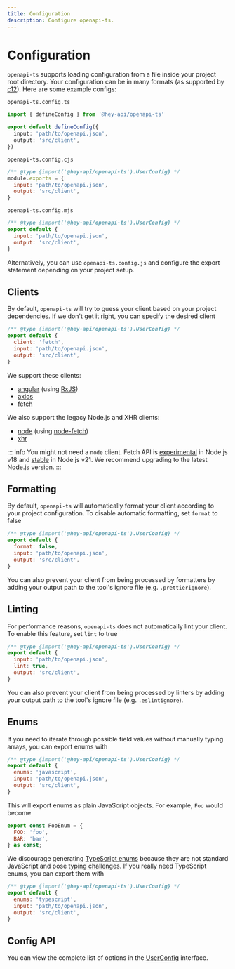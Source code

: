 ```yaml
---
title: Configuration
description: Configure openapi-ts.
---
```


# Configuration

`openapi-ts` supports loading configuration from a file inside your project root directory. Your configuration can be in many formats (as supported by [c12](https://github.com/unjs/c12)). Here are some example configs:

`openapi-ts.config.ts`

```ts
import { defineConfig } from '@hey-api/openapi-ts'

export default defineConfig({
  input: 'path/to/openapi.json',
  output: 'src/client',
})
```

`openapi-ts.config.cjs`

```js
/** @type {import('@hey-api/openapi-ts').UserConfig} */
module.exports = {
  input: 'path/to/openapi.json',
  output: 'src/client',
}
```

`openapi-ts.config.mjs`

```js
/** @type {import('@hey-api/openapi-ts').UserConfig} */
export default {
  input: 'path/to/openapi.json',
  output: 'src/client',
}
```

Alternatively, you can use `openapi-ts.config.js` and configure the export statement depending on your project setup.

## Clients

By default, `openapi-ts` will try to guess your client based on your project dependencies. If we don't get it right, you can specify the desired client

```js
/** @type {import('@hey-api/openapi-ts').UserConfig} */
export default {
  client: 'fetch',
  input: 'path/to/openapi.json',
  output: 'src/client',
}
```

We support these clients:

- [angular](https://angular.io/) (using [RxJS](https://rxjs.dev/))
- [axios](https://axios-http.com/)
- [fetch](https://developer.mozilla.org/docs/Web/API/Fetch_API)

We also support the legacy Node.js and XHR clients:

- [node](https://nodejs.org/) (using [node-fetch](https://www.npmjs.com/package/node-fetch))
- [xhr](https://developer.mozilla.org/docs/Web/API/XMLHttpRequest)

::: info
You might not need a `node` client. Fetch API is [experimental](https://nodejs.org/docs/latest-v18.x/api/globals.html#fetch) in Node.js v18 and [stable](https://nodejs.org/docs/latest-v21.x/api/globals.html#fetch) in Node.js v21. We recommend upgrading to the latest Node.js version.
:::

## Formatting

By default, `openapi-ts` will automatically format your client according to your project configuration. To disable automatic formatting, set `format` to false

```js
/** @type {import('@hey-api/openapi-ts').UserConfig} */
export default {
  format: false,
  input: 'path/to/openapi.json',
  output: 'src/client',
}
```

You can also prevent your client from being processed by formatters by adding your output path to the tool's ignore file (e.g. `.prettierignore`).

## Linting

For performance reasons, `openapi-ts` does not automatically lint your client. To enable this feature, set `lint` to true

```js
/** @type {import('@hey-api/openapi-ts').UserConfig} */
export default {
  input: 'path/to/openapi.json',
  lint: true,
  output: 'src/client',
}
```

You can also prevent your client from being processed by linters by adding your output path to the tool's ignore file (e.g. `.eslintignore`).

## Enums

If you need to iterate through possible field values without manually typing arrays, you can export enums with

```js
/** @type {import('@hey-api/openapi-ts').UserConfig} */
export default {
  enums: 'javascript',
  input: 'path/to/openapi.json',
  output: 'src/client',
}
```

This will export enums as plain JavaScript objects. For example, `Foo` would become

```js
export const FooEnum = {
  FOO: 'foo',
  BAR: 'bar',
} as const;
```

We discourage generating [TypeScript enums](https://www.typescriptlang.org/docs/handbook/enums.html) because they are not standard JavaScript and pose [typing challenges](https://dev.to/ivanzm123/dont-use-enums-in-typescript-they-are-very-dangerous-57bh). If you really need TypeScript enums, you can export them with

```js
/** @type {import('@hey-api/openapi-ts').UserConfig} */
export default {
  enums: 'typescript',
  input: 'path/to/openapi.json',
  output: 'src/client',
}
```

## Config API

You can view the complete list of options in the [UserConfig](https://github.com/hey-api/openapi-ts/blob/main/packages/openapi-ts/src/types/config.ts) interface.
